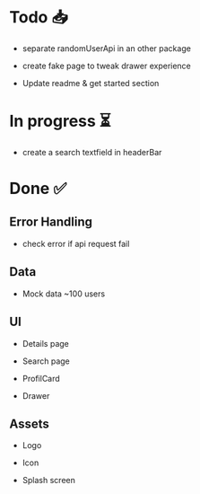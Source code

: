# Todo 📥

- separate randomUserApi in an other package

- create fake page to tweak drawer experience

- Update readme & get started section

# In progress ⏳

- create a search textfield in headerBar

# Done ✅

## Error Handling

- check error if api request fail

## Data

- Mock data ~100 users

## UI

- Details page

- Search page

- ProfilCard

- Drawer

## Assets

- Logo

- Icon

- Splash screen
